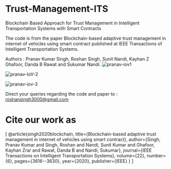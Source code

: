 # Trust-Management-ITS
Blockchain Based Approach for Trust Management in Intelligent Transportation Systems with Smart Contracts

The code is from the paper Blockchain-based adaptive trust management in internet of vehicles using smart contract published at IEEE Transactions of Intelligent Transportation Systems. 

Authors : Pranav Kumar Singh, Roshan Singh, Sunit Nandi, Kayhan Z Ghafoor, Danda B Rawat and Sukumar Nandi.
                       ![pranav-iov1](https://user-images.githubusercontent.com/42250206/154331417-c7640f90-79ce-465e-9764-cbc72febceea.png)
                       
   ![pranav-IoV-2](https://user-images.githubusercontent.com/42250206/154331720-7e59f637-4601-48e3-b95c-d4515d004030.png)

   ![pranav-iov-3](https://user-images.githubusercontent.com/42250206/154331818-7c2988ff-f607-43fd-9f51-5f155e4bfab0.png)

Direct your queries regarding the code and paper to : roshansingh3000@gmail.com 

# Cite our work as
[
@article{singh2020blockchain,
  title={Blockchain-based adaptive trust management in internet of vehicles using smart contract},
  author={Singh, Pranav Kumar and Singh, Roshan and Nandi, Sunit Kumar and Ghafoor, Kayhan Zrar and Rawat, Danda B and Nandi, Sukumar},
  journal={IEEE Transactions on Intelligent Transportation Systems},
  volume={22},
  number={6},
  pages={3616--3630},
  year={2020},
  publisher={IEEE}
}
]
